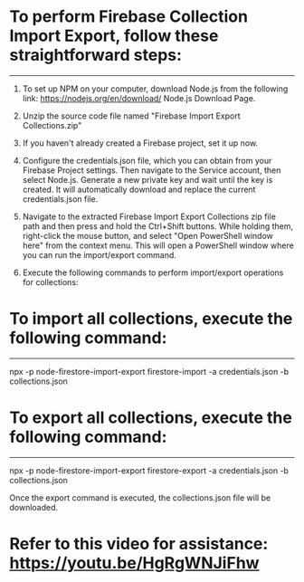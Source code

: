 
# To perform Firebase Collection Import Export, follow these straightforward steps:
-----------------------------------------------------------------------------------

1. To set up NPM on your computer, download Node.js from the following link: https://nodejs.org/en/download/ Node.js Download Page.

2. Unzip the source code file named "Firebase Import Export Collections.zip"

3. If you haven't already created a Firebase project, set it up now.

4. Configure the credentials.json file, which you can obtain from your Firebase Project settings. Then navigate to the Service account, then select Node.js. Generate a new private key and wait until the key is created. It will automatically download and replace the current credentials.json file.

5. Navigate to the extracted Firebase Import Export Collections zip file path and then press and hold the Ctrl+Shift buttons. While holding them, right-click the mouse button, and select "Open PowerShell window here" from the context menu. This will open a PowerShell window where you can run the import/export command.

6. Execute the following commands to perform import/export operations for collections:


# To import all collections, execute the following command:
-----------------------------------------------------------

npx -p node-firestore-import-export firestore-import -a credentials.json -b collections.json


# To export all collections, execute the following command:
-----------------------------------------------------------

npx -p node-firestore-import-export firestore-export -a credentials.json -b collections.json

Once the export command is executed, the collections.json file will be downloaded.

# Refer to this video for assistance: https://youtu.be/HgRgWNJiFhw